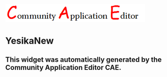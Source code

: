 ![CAE](https://github.com/patricia-cae/frontendComponent-120/blob/gh-pages/img/logo.png)  

YesikaNew
===================


This widget was automatically generated by the Community Application Editor CAE.  
---------------
